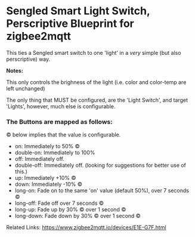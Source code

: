 # Sengled Smart Light Switch, Perscriptive Blueprint for zigbee2mqtt
This ties a Sengled smart switch to one 'light' in a *very* simple (but also perscriptive) way.

**Notes:**

This only controls the brighness of the light (i.e. color and color-temp are left unchanged)

The only thing that MUST be configured, are the 'Light Switch', and target 'Lights', however, much else is configurable.

### The Buttons are mapped as follows:
&copy; below implies that the value is configurable.
* on: Immediately to 50% &copy;
* double-on: Immediately to 100%
* off: Immediately off.
* double-off: Immediately off. (looking for suggestions for better use of this.)
* up: Immediately +10% &copy;
* down: Immediately -10% &copy;
* long-on: Fade on to the same 'on' value (default 50%), over 7 seconds &copy;
* long-off: Fade off over 7 seconds &copy;
* long-up: Fade up by 30% &copy; over 1 second &copy;
* long-down: Fade down by 30% &copy; over 1 second &copy;

Related Links:
https://www.zigbee2mqtt.io/devices/E1E-G7F.html
